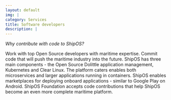```yaml
---
layout: default
img: |
category: Services
title: Software developers
description: |
---
```

*Why contribute with code to ShipOS?*

Work with top Open Source developers with maritime expertise. Commit code that will push the maritime industry into the future. ShipOS has three main components - the Open Source Dolittle application management, Kubernetes and Clear Linux. The platform caters enables both microservices and larger applications running in containers. ShipOS enables marketplaces for deploying onboard applications - similar to Google Play on Android. ShipOS Foundation accepts code contributions that help ShipOS become an even more complete maritime platform.
